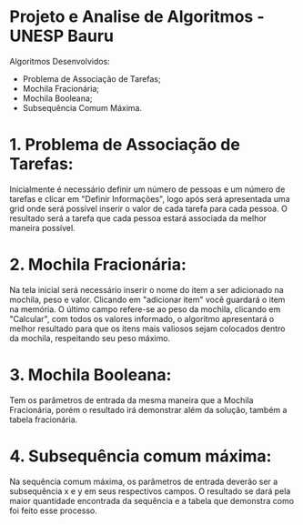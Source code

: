 # Projeto e Analise de Algoritmos - UNESP Bauru

Algoritmos Desenvolvidos:
 - Problema de Associação de Tarefas;
 - Mochila Fracionária;
 - Mochila Booleana;
 - Subsequência Comum Máxima.

# 1. Problema de Associação de Tarefas:
   Inicialmente é necessário definir um número de pessoas e um número de tarefas e clicar em "Definir Informações", logo após será
   apresentada uma grid onde será possível inserir o valor de cada tarefa para cada pessoa. O resultado será a tarefa que cada pessoa estará
   associada da melhor maneira possível.
   
# 2. Mochila Fracionária:
   Na tela inicial será necessário inserir o nome do item a ser adicionado na mochila, peso e valor. Clicando em "adicionar item" você 
   guardará o item na memória. O último campo refere-se ao peso da mochila, clicando em "Calcular", com todos os valores informado, o
   algoritmo apresentará o melhor resultado para que os itens mais valiosos sejam colocados dentro da mochila, respeitando seu peso máximo.
   
# 3. Mochila Booleana:
   Tem os parâmetros de entrada da mesma maneira que a Mochila Fracionária, porém o resultado irá demonstrar além da solução, também a 
   tabela fracionária.
   
 # 4. Subsequência comum máxima: 
   Na sequência comum máxima, os parâmetros de entrada deverão ser a subsequência x e y em seus respectivos campos. O resultado se dará 
   pela maior quantidade encontrada da sequência e a tabela que demonstra como foi feito esse processo.
